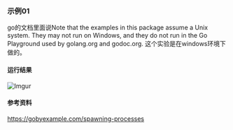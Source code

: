 ### 示例01
go的文档里面说Note that the examples in this package assume a Unix system. They may not run on Windows, and they do not run in the Go Playground used by golang.org and godoc.org.
这个实验是在windows环境下做的。

#### 运行结果
![Imgur](http://i.imgur.com/lfrOema.png)

#### 参考资料
https://gobyexample.com/spawning-processes